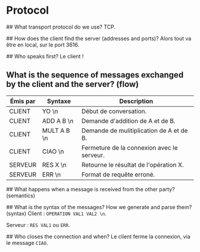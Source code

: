 # Protocol
## What transport protocol do we use?
TCP.

## How does the client find the server (addresses and ports)?
Alors tout va être en local, sur le port 3616.

## Who speaks first?
Le client ! 

## What is the sequence of messages exchanged by the client and the server? (flow)

| Émis par | Syntaxe     | Description                                |
|----------|-------------|--------------------------------------------|
| CLIENT   | YO \n       | Début de conversation.                     |
| CLIENT   | ADD A B \n  | Demande d'addition de A et de B.           |
| CLIENT   | MULT A B \n | Demande de mulitiplication de A et de B.   |
| CLIENT   | CIAO \n     | Fermeture de la connexion avec le serveur. |
| SERVEUR  | RES X \n    | Retourne le résultat de l'opération X.     |
| SERVEUR  | ERR \n      | Format de requête erroné.                  |

## What happens when a message is received from the other party? (semantics)


## What is the syntax of the messages? How we generate and parse them? (syntax)
Client : 
`OPERATION VAL1 VAL2 \n`.

Serveur : 
`RES VAL1` ou `ERR`.

## Who closes the connection and when?
Le client ferme la connexion, via le message `CIAO`. 